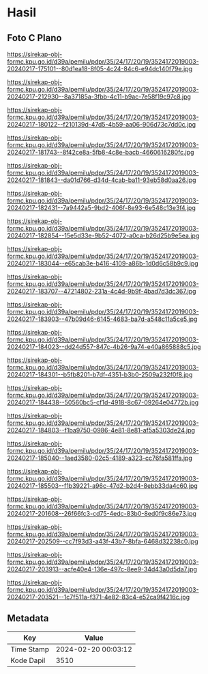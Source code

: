 # Hasil

## Foto C Plano

https://sirekap-obj-formc.kpu.go.id/d39a/pemilu/pdpr/35/24/17/20/19/3524172019003-20240217-175101--80d1ea18-8f05-4c24-84c6-e94dc140f79e.jpg

https://sirekap-obj-formc.kpu.go.id/d39a/pemilu/pdpr/35/24/17/20/19/3524172019003-20240217-212930--8a37185a-3fbb-4c11-b9ac-7e58f19c97c8.jpg

https://sirekap-obj-formc.kpu.go.id/d39a/pemilu/pdpr/35/24/17/20/19/3524172019003-20240217-180122--f210139d-47d5-4b59-aa06-906d73c7dd0c.jpg

https://sirekap-obj-formc.kpu.go.id/d39a/pemilu/pdpr/35/24/17/20/19/3524172019003-20240217-181743--8f42ce8a-5fb8-4c8e-bacb-4660616280fc.jpg

https://sirekap-obj-formc.kpu.go.id/d39a/pemilu/pdpr/35/24/17/20/19/3524172019003-20240217-181843--da01d766-d34d-4cab-ba11-93eb58d0aa26.jpg

https://sirekap-obj-formc.kpu.go.id/d39a/pemilu/pdpr/35/24/17/20/19/3524172019003-20240217-182431--7a9442a5-9bd2-406f-8e93-6e548c13e3f4.jpg

https://sirekap-obj-formc.kpu.go.id/d39a/pemilu/pdpr/35/24/17/20/19/3524172019003-20240217-182854--15e5d33e-9b52-4072-a0ca-b26d25b9e5ea.jpg

https://sirekap-obj-formc.kpu.go.id/d39a/pemilu/pdpr/35/24/17/20/19/3524172019003-20240217-183044--e65cab3e-b416-4109-a86b-1d0d6c58b9c9.jpg

https://sirekap-obj-formc.kpu.go.id/d39a/pemilu/pdpr/35/24/17/20/19/3524172019003-20240217-183707--47214802-231a-4c4d-9b9f-4bad7d3dc367.jpg

https://sirekap-obj-formc.kpu.go.id/d39a/pemilu/pdpr/35/24/17/20/19/3524172019003-20240217-183903--47b09d46-6145-4683-ba7d-a548c11a5ce5.jpg

https://sirekap-obj-formc.kpu.go.id/d39a/pemilu/pdpr/35/24/17/20/19/3524172019003-20240217-184023--dd24d557-847c-4b26-9a74-e40a865888c5.jpg

https://sirekap-obj-formc.kpu.go.id/d39a/pemilu/pdpr/35/24/17/20/19/3524172019003-20240217-184301--b5fb8201-b7df-4351-b3b0-2509a232f0f8.jpg

https://sirekap-obj-formc.kpu.go.id/d39a/pemilu/pdpr/35/24/17/20/19/3524172019003-20240217-184438--50560bc5-cf1d-4918-8c67-09264e04772b.jpg

https://sirekap-obj-formc.kpu.go.id/d39a/pemilu/pdpr/35/24/17/20/19/3524172019003-20240217-184803--f1ba9750-0986-4e81-8e81-af5a5303de24.jpg

https://sirekap-obj-formc.kpu.go.id/d39a/pemilu/pdpr/35/24/17/20/19/3524172019003-20240217-185040--1aed3580-02c5-4189-a323-cc76fa581ffa.jpg

https://sirekap-obj-formc.kpu.go.id/d39a/pemilu/pdpr/35/24/17/20/19/3524172019003-20240217-185503--f1b39221-a96c-47d2-b2d4-8ebb33da4c60.jpg

https://sirekap-obj-formc.kpu.go.id/d39a/pemilu/pdpr/35/24/17/20/19/3524172019003-20240217-201608--26f66fc3-cd75-4edc-83b0-8ed0f9c86e73.jpg

https://sirekap-obj-formc.kpu.go.id/d39a/pemilu/pdpr/35/24/17/20/19/3524172019003-20240217-202509--cc7f93d3-a43f-43b7-8bfa-6468d32238c0.jpg

https://sirekap-obj-formc.kpu.go.id/d39a/pemilu/pdpr/35/24/17/20/19/3524172019003-20240217-203913--acfe40e4-136e-497c-8ee9-34d43a0d5da7.jpg

https://sirekap-obj-formc.kpu.go.id/d39a/pemilu/pdpr/35/24/17/20/19/3524172019003-20240217-203521--1c7f511a-f371-4e82-83c4-e52ca9f4216c.jpg


## Metadata

| Key        | Value               |
| ---------- | ------------------- |
| Time Stamp | 2024-02-20 00:03:12 |
| Kode Dapil | 3510                |



